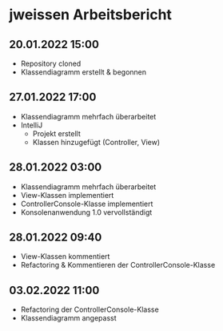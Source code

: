 # jweissen Arbeitsbericht

## 20.01.2022 15:00

* Repository cloned
* Klassendiagramm erstellt & begonnen

## 27.01.2022 17:00

* Klassendiagramm mehrfach überarbeitet
* IntelliJ 
  * Projekt erstellt
  * Klassen hinzugefügt (Controller, View)

## 28.01.2022 03:00

* Klassendiagramm mehrfach überarbeitet
* View-Klassen implementiert
* ControllerConsole-Klasse implementiert
* Konsolenanwendung 1.0 vervollständigt

## 28.01.2022 09:40

* View-Klassen kommentiert
* Refactoring & Kommentieren der ControllerConsole-Klasse

## 03.02.2022 11:00

* Refactoring der ControllerConsole-Klasse
* Klassendiagramm angepasst
